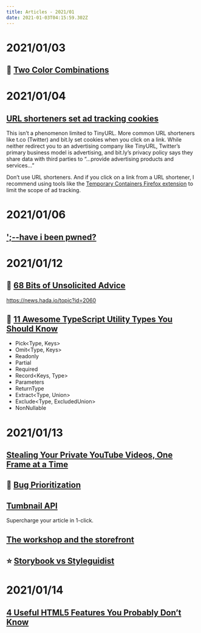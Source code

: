 ```yaml
---
title: Articles - 2021/01
date: 2021-01-03T04:15:59.302Z
---
```

# 2021/01/03

## 🌟 [Two Color Combinations](https://2colors.colorion.co/)

# 2021/01/04

## [URL shorteners set ad tracking cookies](https://ylukem.com/blog/url-shorteners-set-ad-tracking-cookies)
This isn’t a phenomenon limited to TinyURL. More common URL shorteners like t.co (Twitter) and bit.ly set cookies when you click on a link. While neither redirect you to an advertising company like TinyURL, Twitter’s primary business model is advertising, and bit.ly’s privacy policy says they share data with third parties to “…provide advertising products and services…”

Don’t use URL shorteners. And if you click on a link from a URL shortener, I recommend using tools like the [Temporary Containers Firefox extension](https://addons.mozilla.org/en-US/firefox/addon/temporary-containers/) to limit the scope of ad tracking.

# 2021/01/06

## [';--have i been pwned?](https://haveibeenpwned.com/)

# 2021/01/12

## 🌟 [68 Bits of Unsolicited Advice](https://kk.org/thetechnium/68-bits-of-unsolicited-advice/)
https://news.hada.io/topic?id=2060

## 🌟 [11 Awesome TypeScript Utility Types You Should Know](https://kais.blog/p/11-awesome-typescript-utility-types-you-should-know)

- Pick<Type, Keys>
- Omit<Type, Keys>
- Readonly<Type>
- Partial<Type>
- Required<Type>
- Record<Keys, Type>
- Parameters<Type>
- ReturnType<Type>
- Extract<Type, Union>
- Exclude<Type, ExcludedUnion>
- NonNullable<Type>

# 2021/01/13

## [Stealing Your Private YouTube Videos, One Frame at a Time](https://bugs.xdavidhu.me/google/2021/01/11/stealing-your-private-videos-one-frame-at-a-time/)

## 🌟 [Bug Prioritization](https://webkit.org/bug-prioritization/)

## [Tumbnail API](https://thumbnail.ai/)

Supercharge your article in 1-click.

## [The workshop and the storefront](https://bradfrost.com/blog/post/the-workshop-and-the-storefront/)

## ⭐️ [Storybook vs Styleguidist](https://www.chromatic.com/blog/storybook-vs-styleguidist/)

# 2021/01/14

## [4 Useful HTML5 Features You Probably Don’t Know](https://medium.com/javascript-in-plain-english/4-useful-html5-features-you-probably-dont-know-a4be822378d0)
